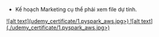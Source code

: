 
- Kế hoạch Marketing cụ thể phải xem file dự tính.

<a href = 'https://www.udemy.com/certificate/UC-0e59df58-f2f4-4b1f-8d8d-8c992d95d354/' target="_blank" rel="noopener noreferrer">
![alt text](udemy_certificate/1.pyspark_aws.jpg>)
</a>

<a href = 'https://www.udemy.com/certificate/UC-0e59df58-f2f4-4b1f-8d8d-8c992d95d354/' target="_blank" rel="noopener noreferrer">
![alt text](./udemy_certificate/1.pyspark_aws.jpg>)
</a>
